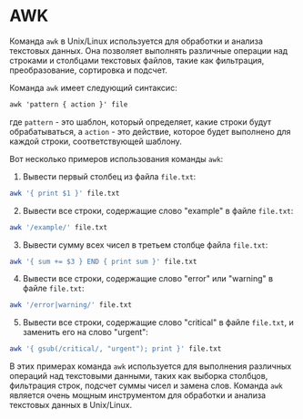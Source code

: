 # AWK

Команда `awk` в Unix/Linux используется для обработки и анализа текстовых данных. Она позволяет выполнять различные операции над строками и столбцами текстовых файлов, такие как фильтрация, преобразование, сортировка и подсчет.

Команда `awk` имеет следующий синтаксис:
```css
awk 'pattern { action }' file
```
где `pattern` - это шаблон, который определяет, какие строки будут обрабатываться, а `action` - это действие, которое будет выполнено для каждой строки, соответствующей шаблону.

Вот несколько примеров использования команды `awk`:

1. Вывести первый столбец из файла `file.txt`:
```bash
awk '{ print $1 }' file.txt
```
2. Вывести все строки, содержащие слово "example" в файле `file.txt`:
```bash
awk '/example/' file.txt
```
3. Вывести сумму всех чисел в третьем столбце файла `file.txt`:
```bash
awk '{ sum += $3 } END { print sum }' file.txt
```
4. Вывести все строки, содержащие слово "error" или "warning" в файле `file.txt`:
```bash
awk '/error|warning/' file.txt
```
5. Вывести все строки, содержащие слово "critical" в файле `file.txt`, и заменить его на слово "urgent":
```bash
awk '{ gsub(/critical/, "urgent"); print }' file.txt
```
В этих примерах команда `awk` используется для выполнения различных операций над текстовыми данными, таких как выборка столбцов, фильтрация строк, подсчет суммы чисел и замена слов. Команда `awk` является очень мощным инструментом для обработки и анализа текстовых данных в Unix/Linux.